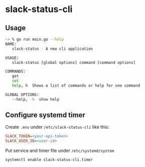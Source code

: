 # slack-status-cli

## Usage

```bash
-> % go run main.go --help
NAME:
   slack-status - A new cli application

USAGE:
   slack-status [global options] command [command options] 

COMMANDS:
   get      
   set      
   help, h  Shows a list of commands or help for one command

GLOBAL OPTIONS:
   --help, -h  show help
```

## Configure systemd timer

Create `.env` under `/etc/slack-status-cli` like this:

```ini
SLACK_TOKEN=<your-api-token>
SLACK_USER_ID=<user-id>
```

Put service and timer file under `/etc/systemd/system`

```
systemctl enable slack-status-cli.timer
```
